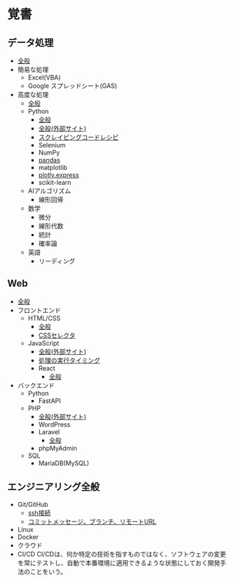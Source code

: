 # 覚書

## データ処理
* [全般](./data_proc.md)
* 簡易な処理
    * Excel(VBA)
    * Google スプレッドシート(GAS)
* 高度な処理
    * [全般](./advanced_data_proc.md)
    * Python
        * [全般](./python.md)
        * [全般(外部サイト)](https://share.kokoronoki.net/nszw/summary/lang_spec/)
        * [スクレイピングコードレシピ](./scraping_code_recipe.md)
        * Selenium
        * NumPy
        * [pandas](./pandas.md)
        * matplotlib
        * [plotly.express](./plotly_express.md)
        * scikit-learn
    * AIアルゴリズム
        * 線形回帰
    * 数学
        * 微分
        * 線形代数
        * 統計
        * 確率論
    * 英語
        * リーディング

## Web
* [全般](./web.md)
* フロントエンド
    * HTML/CSS
        * [全般](./html_css.md)
        * [CSSセレクタ](./css_selector.md)
    * JavaScript
        * [全般(外部サイト)](https://share.kokoronoki.net/nszw/summary/lang_spec/)
        * [処理の実行タイミング](./js_execution_timing.md)
        * React
            * [全般](./react.md)
* バックエンド
    * Python
        * FastAPI
    * PHP
        * [全般(外部サイト)](https://share.kokoronoki.net/nszw/summary/lang_spec/)
        * WordPress
        * Laravel
            * [全般](./laravel.md)
        * phpMyAdmin
    * SQL
        * MariaDB(MySQL)

## エンジニアリング全般
* Git/GitHub
    * [ssh接続](./how_to_ssh_to_github.md)
    * [コミットメッセージ、ブランチ、リモートURL](./branch.md)
* Linux
* Docker
* クラウド
* CI/CD
CI/CDは、何か特定の技術を指すものではなく、ソフトウェアの変更を常にテストし、自動で本番環境に適用できるような状態にしておく開発手法のことをいう。
